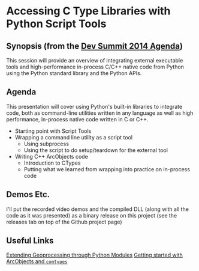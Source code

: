 Accessing C Type Libraries with Python Script Tools
==========

Synopsis (from the [Dev Summit 2014 Agenda](http://www.esri.com/events/devsummit/agenda))
----

This session will provide an overview of integrating external executable tools and high-performance in-process C/C++ native code from Python using the Python standard library and the Python APIs.

Agenda
----

This presentation will cover using Python's built-in libraries to integrate code, both as command-line utilities written in any language as well as high performance, in-process native code written in C or C++.

* Starting point with Script Tools
* Wrapping a command line utility as a script tool
  * Using subprocess
  * Using the script to do setup/teardown for the external tool
* Writing C++ ArcObjects code
  * Introduction to CTypes
  * Putting what we learned from wrapping into practice on in-process code

Demos Etc.
----
I'll put the recorded video demos and the compiled DLL (along with all the code as it was presented) as a binary release on this project (see the releases tab on top of the Github project page)

Useful Links
----
[Extending Geoprocessing through Python Modules](http://blogs.esri.com/esri/arcgis/2013/08/13/extending-geoprocessing-through-python-modules/)
[Getting started with ArcObjects and `comtypes`](http://www.pierssen.com/arcgis/upload/misc/python_arcobjects.pdf)

